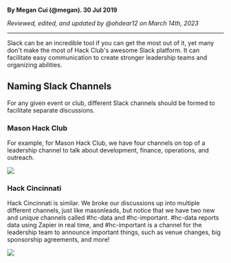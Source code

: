 __By Megan Cui (@megan). 30 Jul 2019__

_Reviewed, edited, and updated by @ohdear12 on March 14th, 2023_

---

Slack can be an incredible tool if you can get the most out of it, yet many don't make the most of Hack Club's awesome Slack platform. It can facilitate easy communication to create stronger leadership teams and organizing abilities.

## Naming Slack Channels

For any given event or club, different Slack channels should be formed to facilitate separate discussions.

### Mason Hack Club

For example, for Mason Hack Club, we have four channels on top of a leadership channel to talk about development, finance, operations, and outreach.

![](https://cloud-ixb8ojv0f.vercel.app/0image-20190730-204704.png)

### Hack Cincinnati

Hack Cincinnati is similar. We broke our discussions up into multiple different channels, just like masonleads, but notice that we have two new and unique channels called #hc-data and #hc-important. #hc-data reports data using Zapier in real time, and #hc-important is a channel for the leadership team to announce important things, such as venue changes, big sponsorship agreements, and more!

![](https://cloud-ixb8ojv0f.vercel.app/1image-20190730-204724.png)
